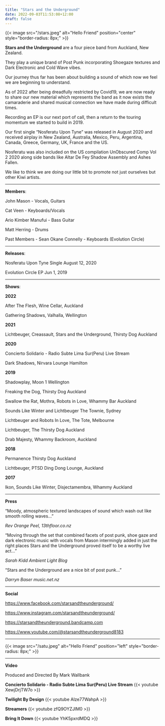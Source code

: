 ```yaml
---
title: "Stars and the Underground"
date: 2022-09-03T11:53:08+12:00
draft: false
---
```


{{< image src="/stars.jpeg" alt="Hello Friend" position="center" style="border-radius: 8px;" >}}


**Stars and the Underground** are a four piece band from Auckland, New Zealand. 

They play a unique  brand of Post Punk incorporating Shoegaze textures and Dark Electronic and Cold Wave vibes.

Our journey thus far has been about building a sound of which now we feel we are beginning to understand. 

As of 2022 after being dreadfully restricted by Covid19, we are now ready to share our new material which represents the band as it now exists the camaraderie and shared musical connection we have made during difficult times.

Recording an EP is our next port of call, then a return to the touring momentum we started to build in 2019.

Our first single “Nosferatu Upon Tyne” was released in August 2020 and received airplay in New Zealand, Australia, Mexico, Peru, Argentina, Canada, Greece, Germany, UK, France and the US.

Nosferatu was also included on the US compilation UnObscured Comp Vol 2 2020 along side bands like Altar De Fey Shadow Assembly and Ashes Fallen.

We like to think we are doing our little bit to promote not just ourselves but other Kiwi artists.

___

**Members**:

John Mason - Vocals, Guitars

Cat Veen - Keyboards/Vocals

Ario Kimber Manufui - Bass Guitar

Matt Herring - Drums

Past Members - Sean Okane Connelly - Keyboards (Evolution Circle)

---

**Releases**:

Nosferatu Upon Tyne Single August 12, 2020

Evolution Circle EP Jun 1, 2019


___

**Shows**:

**2022**

After The Flesh, Wine Cellar, Auckland

Gathering Shadows, Valhalla, Wellington


**2021**

Lichtbeuger, Creassault, Stars and the Underground, Thirsty Dog Auckland


**2020**

Concierto Solidario - Radio Subte Lima Sur(Peru) Live Stream

Dark Shadows, Nirvara Lounge Hamilton


**2019**

Shadowplay, Moon 1 Wellington

Freaking the Dog, Thirsty Dog Auckland 

Swallow the Rat, Mothra, Robots in Love, Whammy Bar Auckland 

Sounds Like Winter and Lichtbeuger The Townie, Sydney 

Lichtbeuger and Robots In Love, The Tote, Melbourne

Lichtbeuger, The Thirsty Dog Auckland

Drab Majesty, Whammy Backroom, Auckland


**2018**

Permanence Thirsty Dog Auckland

Lichtbeuger, PTSD Ding Dong Lounge, Auckland


**2017**

Ikon, Sounds Like Winter, Disjectamembra, Whammy Auckland


___

**Press**

“Moody, atmospheric textured landscapes of sound which wash out like smooth rolling waves...”

*Rev Orange Peel, 13thfloor.co.nz*

“Moving through the set that combined facets of post punk, shoe gaze and dark electronic music with vocals from Mason intermingly added in just the right places
Stars and the Underground proved itself to be a worthy live act...”

*Sarah Kidd Ambient Light Blog*

“Stars and the Underground are a nice bit of post punk...”

*Darryn Baser music.net.nz*

___

**Social**

https://www.facebook.com/starsandtheunderground/ 

https://www.instagram.com/starsandtheunderground/ 

https://starsandtheunderground.bandcamp.com

https://www.youtube.com/@starsandtheunderground8183

---

{{< image src="/satu.jpeg" alt="Hello Friend" position="left" style="border-radius: 8px;" >}}

---

**Video**

Produced and Directed By Mark Wallbank  

**Concierto Solidario - Radio Subte Lima Sur(Peru) Live Stream**
{{< youtube XewjDrjTW7o >}}  

**Twilight By Design** 
{{< youtube Alze77WahpA >}}  

**Streamers** 
{{< youtube zfQ9OYZJIM0 >}}  

**Bring It Down**
{{< youtube YhK5pxrdMDQ >}}
